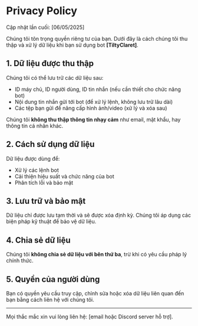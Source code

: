 # Privacy Policy

Cập nhật lần cuối: [06/05/2025]

Chúng tôi tôn trọng quyền riêng tư của bạn. Dưới đây là cách chúng tôi thu thập và xử lý dữ liệu khi bạn sử dụng bot **[TiltyClaret]**.

## 1. Dữ liệu được thu thập
Chúng tôi có thể lưu trữ các dữ liệu sau:
- ID máy chủ, ID người dùng, ID tin nhắn (nếu cần thiết cho chức năng bot)
- Nội dung tin nhắn gửi tới bot (để xử lý lệnh, không lưu trữ lâu dài)
- Các tệp bạn gửi để nâng cấp hình ảnh/video (xử lý và xóa sau)

Chúng tôi **không thu thập thông tin nhạy cảm** như email, mật khẩu, hay thông tin cá nhân khác.

## 2. Cách sử dụng dữ liệu
Dữ liệu được dùng để:
- Xử lý các lệnh bot
- Cải thiện hiệu suất và chức năng của bot
- Phân tích lỗi và bảo mật

## 3. Lưu trữ và bảo mật
Dữ liệu chỉ được lưu tạm thời và sẽ được xóa định kỳ. Chúng tôi áp dụng các biện pháp kỹ thuật để bảo vệ dữ liệu.

## 4. Chia sẻ dữ liệu
Chúng tôi **không chia sẻ dữ liệu với bên thứ ba**, trừ khi có yêu cầu pháp lý chính thức.

## 5. Quyền của người dùng
Bạn có quyền yêu cầu truy cập, chỉnh sửa hoặc xóa dữ liệu liên quan đến bạn bằng cách liên hệ với chúng tôi.

---

Mọi thắc mắc xin vui lòng liên hệ: [email hoặc Discord server hỗ trợ].
